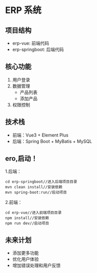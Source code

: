 # ERP 系统

## 项目结构
- erp-vue: 前端代码
- erp-springboot: 后端代码

## 核心功能
1. 用户登录
2. 数据管理
   - 产品列表
   - 添加产品
3. 权限控制

## 技术栈
- 前端：Vue3 + Element Plus
- 后端：Spring Boot + MyBatis + MySQL  

## ero,启动！
1.后端：
```shell
cd erp-springboot//进入后端项目目录
mvn clean install//安装依赖
mvn spring-boot:run//启动项目
```
2.前端：
```shell
cd erp-vue//进入前端项目目录
npm install//安装依赖
npm run dev//启动项目
```

## 未来计划
- 添加更多功能
- 优化用户体验
- 增加错误处理和用户反馈